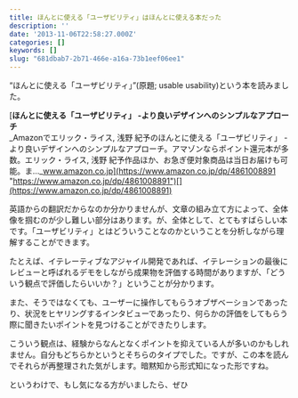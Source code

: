 ```yaml
---
title: ほんとに使える「ユーザビリティ」はほんとに使える本だった
description: ''
date: '2013-11-06T22:58:27.000Z'
categories: []
keywords: []
slug: "681dbab7-2b71-466e-a16a-73b1eef06ee1"
---
```

“ほんとに使える「ユーザビリティ」”(原題; usable usability)という本を読みました。

[**ほんとに使える「ユーザビリティ」 -より良いデザインへのシンプルなアプローチ**  
_Amazonでエリック・ライス, 浅野 紀予のほんとに使える「ユーザビリティ」 -より良いデザインへのシンプルなアプローチ。アマゾンならポイント還元本が多数。エリック・ライス, 浅野 紀予作品ほか、お急ぎ便対象商品は当日お届けも可能。ま…_www.amazon.co.jp](https://www.amazon.co.jp/dp/4861008891 "https://www.amazon.co.jp/dp/4861008891")[](https://www.amazon.co.jp/dp/4861008891)

英語からの翻訳だからなのか分かりませんが、文章の組み立て方によって、全体像を掴むのが少し難しい部分はあります。が、全体として、とてもすばらしい本です。「ユーザビリティ」とはどういうことなのかということを分析しながら理解することができます。

たとえば、イテレーティブなアジャイル開発であれば、イテレーションの最後にレビューと呼ばれるデモをしながら成果物を評価する時間がありますが、「どういう観点で評価したらいいか？」ということが分かります。

また、そうではなくても、ユーザーに操作してもらうオブザベーションであったり、状況をヒヤリングするインタビューであったり、何らかの評価をしてもらう際に聞きたいポイントを見つけることができたりします。

こういう観点は、経験からなんとなくポイントを抑えている人が多いのかもしれません。自分もどちらかというとそちらのタイプでした。ですが、この本を読んでそれらが再整理された気がします。暗黙知から形式知になった形ですね。

というわけで、もし気になる方がいましたら、ぜひ
